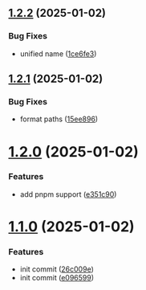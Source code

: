 ## [1.2.2](https://github.com/tardis-ksh/Tencent-Cloud-CDN-Purge-Paths-Cache/compare/v1.2.1...v1.2.2) (2025-01-02)


### Bug Fixes

* unified name ([1ce6fe3](https://github.com/tardis-ksh/Tencent-Cloud-CDN-Purge-Paths-Cache/commit/1ce6fe3f49b29d524cbd2bd3755bea25dad362db))



## [1.2.1](https://github.com/tardis-ksh/Tencent-Cloud-CDN-Purge-Paths-Cache/compare/v1.2.0...v1.2.1) (2025-01-02)


### Bug Fixes

* format paths ([15ee896](https://github.com/tardis-ksh/Tencent-Cloud-CDN-Purge-Paths-Cache/commit/15ee8966b30df0b1dcbd3c0b576d6eb95ab7fabc))



# [1.2.0](https://github.com/tardis-ksh/Tencent-Cloud-CDN-Purge-Paths-Cache/compare/v1.1.0...v1.2.0) (2025-01-02)


### Features

* add pnpm support ([e351c90](https://github.com/tardis-ksh/Tencent-Cloud-CDN-Purge-Paths-Cache/commit/e351c90733c82a4118aca58be9bb8ab8d621b25a))



# [1.1.0](https://github.com/tardis-ksh/Tencent-Cloud-CDN-Purge-Paths-Cache/compare/e0965996b05342f09e16b23e262d283e6cf20fb3...v1.1.0) (2025-01-02)


### Features

* init commit ([26c009e](https://github.com/tardis-ksh/Tencent-Cloud-CDN-Purge-Paths-Cache/commit/26c009e01874ef4ac3ca50b63aae5dd1b4965ea8))
* init commit ([e096599](https://github.com/tardis-ksh/Tencent-Cloud-CDN-Purge-Paths-Cache/commit/e0965996b05342f09e16b23e262d283e6cf20fb3))



